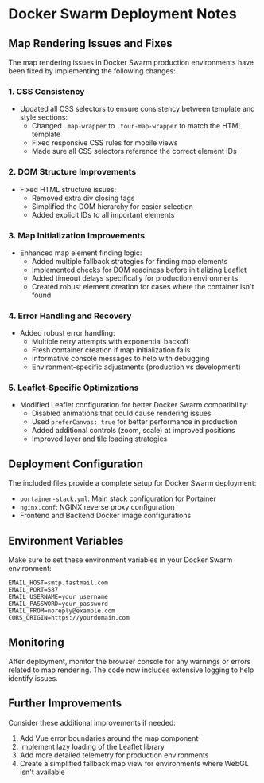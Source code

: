 # Docker Swarm Deployment Notes

## Map Rendering Issues and Fixes

The map rendering issues in Docker Swarm production environments have been fixed by implementing the following changes:

### 1. CSS Consistency

- Updated all CSS selectors to ensure consistency between template and style sections:
  - Changed `.map-wrapper` to `.tour-map-wrapper` to match the HTML template
  - Fixed responsive CSS rules for mobile views
  - Made sure all CSS selectors reference the correct element IDs

### 2. DOM Structure Improvements

- Fixed HTML structure issues:
  - Removed extra div closing tags
  - Simplified the DOM hierarchy for easier selection
  - Added explicit IDs to all important elements

### 3. Map Initialization Improvements

- Enhanced map element finding logic:
  - Added multiple fallback strategies for finding map elements
  - Implemented checks for DOM readiness before initializing Leaflet
  - Added timeout delays specifically for production environments
  - Created robust element creation for cases where the container isn't found

### 4. Error Handling and Recovery

- Added robust error handling:
  - Multiple retry attempts with exponential backoff
  - Fresh container creation if map initialization fails
  - Informative console messages to help with debugging
  - Environment-specific adjustments (production vs development)

### 5. Leaflet-Specific Optimizations

- Modified Leaflet configuration for better Docker Swarm compatibility:
  - Disabled animations that could cause rendering issues
  - Used `preferCanvas: true` for better performance in production
  - Added additional controls (zoom, scale) at improved positions
  - Improved layer and tile loading strategies

## Deployment Configuration

The included files provide a complete setup for Docker Swarm deployment:

- `portainer-stack.yml`: Main stack configuration for Portainer
- `nginx.conf`: NGINX reverse proxy configuration
- Frontend and Backend Docker image configurations

## Environment Variables

Make sure to set these environment variables in your Docker Swarm environment:

```
EMAIL_HOST=smtp.fastmail.com
EMAIL_PORT=587
EMAIL_USERNAME=your_username
EMAIL_PASSWORD=your_password
EMAIL_FROM=noreply@example.com
CORS_ORIGIN=https://yourdomain.com
```

## Monitoring

After deployment, monitor the browser console for any warnings or errors related to map rendering. The code now includes extensive logging to help identify issues.

## Further Improvements

Consider these additional improvements if needed:

1. Add Vue error boundaries around the map component
2. Implement lazy loading of the Leaflet library
3. Add more detailed telemetry for production environments
4. Create a simplified fallback map view for environments where WebGL isn't available
